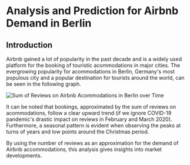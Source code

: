# Analysis and Prediction for Airbnb Demand in Berlin

## Introduction
Airbnb gained a lot of popularity in the past decade and is a widely used platform for the booking of touristic acommodations in major cities. The evergrowing popularity for acommodations in Berlin, Germany's most populous city and a popular destination for tourists around the world, can be seen in the following graph.

![Sum of Reviews on Airbnb Acommodations in Berlin over Time](/images/vollständige_Zeitreihe.png)

It can be noted that bookings, approximated by the sum of reviews on acommodations, follow a clear upward trend (if we ignore COVID-19 pandemic's drastic impact on reviews in February and March 2020). Furthermore, a seasonal pattern is evident when observing the peaks at turns of years and low points around the Christmas period.

By using the number of reviews as an approximation for the demand of Airbnb accommodations, this analysis gives insights into market developments. 


